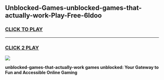 
## Unblocked-Games-unblocked-games-that-actually-work-Play-Free-6ldoo
<h3>
<a href="https://premium76.site?title=unblocked-games-that-actually-work&ref=15A">CLICK TO PLAY</a></h3>
<hr>

<h3>
<a href="https://premium76.site?title=unblocked-games-that-actually-work&ref=15A">CLICK 2 PLAY</a>
  
</h3>

<a href="https://premium76.site?title=unblocked-games-that-actually-work&ref=15A"><img src="https://clearcache.store/games.png"></a>


**unblocked-games-that-actually-work games unblocked: Your Gateway to Fun and Accessible Online Gaming**
